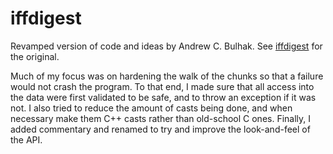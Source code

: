 # iffdigest

Revamped version of code and ideas by Andrew C. Bulhak. See [iffdigest](https://github.com/andrewcb/iffdigest) for the original.

Much of my focus was on hardening the walk of the chunks so that a failure would not crash the program. To that end, I made
sure that all access into the data were first validated to be safe, and to throw an exception if it was not. I also tried to 
reduce the amount of casts being done, and when necessary make them C++ casts rather than old-school C ones. Finally, I added
commentary and renamed to try and improve the look-and-feel of the API.
